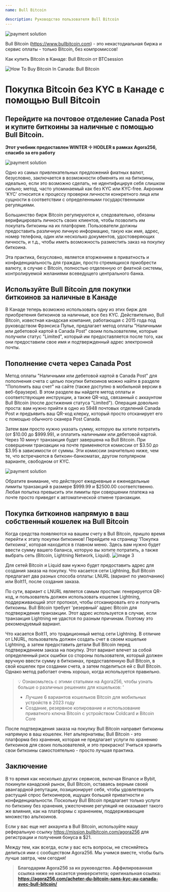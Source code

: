 ```yaml
---
name: Bull Bitcoin

description: Руководство пользователя Bull Bitcoin
---
```


![payment solution](assets/cover.webp)

Bull Bitcoin (https://www.bullbitcoin.com) - это некастодиальная биржа и сервис оплаты - только Bitcoin, без компромиссов!

Как купить Bitcoin в Канаде: Bull Bitcoin от BTCsession

![How To Buy Bitcoin In Canada: Bull Bitcoin](https://youtu.be/aKs8bKwLjJQ)

# Покупка Bitcoin без KYC в Канаде с помощью Bull Bitcoin

## Перейдите на почтовое отделение Canada Post и купите биткоины за наличные с помощью Bull Bitcoin.

**Этот учебник предоставлен WINTER ☩ HODLER в рамках Agora256, спасибо за его работу**

![payment solution](assets/1.webp)

Одно из самых привлекательных предложений фиатных валют, безусловно, заключается в возможности обменять их на биткоины, идеально, если это возможно сделать, не идентифицируя себя слишком сильно; метод, часто упоминаемый как без KYC или KYC-free. Акроним 'KYC' относится к процессу проверки личности конкретного лица или сущности в соответствии с определенными государственными регуляциями.

Большинство бирж Bitcoin регулируются и, следовательно, обязаны верифицировать личность своих клиентов, чтобы позволить им покупать биткоины на их платформе. Пользователи должны предоставить различную личную информацию, такую как имя, адрес, номер телефона, один или несколько документов, удостоверяющих личность, и т.д., чтобы иметь возможность разместить заказ на покупку биткоина.

Эта практика, безусловно, является вторжением в приватность и конфиденциальность для граждан, просто стремящихся приобрести валюту, в случае с Bitcoin, полностью отделенную от фиатной системы, контролируемой желаниями всеведущего центрального банка.

## Используйте Bull Bitcoin для покупки биткоинов за наличные в Канаде

В Канаде теперь возможно использовать одну из этих бирж для приобретения биткоинов за наличные, все без KYC. Действительно, Bull Bitcoin, известная канадская компания, работающая с 2015 года под руководством Фрэнсиса Пулье, предлагает метод оплаты "Наличными или дебетовой картой в Canada Post" своим пользователям, которые получили статус "Limited", который им предоставляется после того, как они предоставили свое имя и подтвержденный адрес электронной почты.

## Пополнение счета через Canada Post

Метод оплаты "Наличными или дебетовой картой в Canada Post" для пополнения счета с целью покупки биткоинов можно найти в разделе "Пополнить ваш счет" на сайте (также доступно в мобильной версии в веб-браузере). В этом разделе вы найдете метод оплаты и соответствующие инструкции, а также QR-код, связанный с аккаунтом Bull Bitcoin (после достижения статуса "Limited").
Операция довольно проста: вам нужно прийти в одно из 5948 почтовых отделений Canada Post и предъявить ваш QR-код клерку, который просто отсканирует его с помощью обычного сканера Post Canada.

Затем вам просто нужно указать сумму, которую вы хотите потратить (от $10.00 до $999.99), и оплатить наличными или дебетовой картой. Через 10 минут транзакция будет завершена на Bull Bitcoin. При совершении транзакции на почте применяются комиссии от $3.50 до $3.95 в зависимости от суммы. Эти комиссии значительно ниже, чем те, что встречаются в биткоин-банкоматах, другом популярном варианте, свободном от KYC.

![payment solution](assets/2.webp)

Обратите внимание, что действуют ежедневные и еженедельные лимиты транзакций в размере $999.99 и $2500.00 соответственно. Любая попытка превысить эти лимиты при совершении платежа на почте просто приведет к автоматической отмене транзакции.

## Покупка биткоинов напрямую в ваш собственный кошелек на Bull Bitcoin
Когда средства появляются на вашем счету в Bull Bitcoin, пришло время перейти к этапу покупки биткоинов! Перейдите на страницу 'Покупка биткоина', которая находится в главном меню. Здесь вам нужно будет ввести сумму вашего баланса, которую вы хотите потратить, а также выбрать сеть (Bitcoin, Lightning Network, Liquid).
![image 3](assets/3.webp)

Для сетей Bitcoin и Liquid вам нужно будет предоставить адрес для создания заказа на покупку. Что касается сети Lightning, Bull Bitcoin предлагает два разных способа оплаты: LNURL (вариант по умолчанию) или Bolt11, после создания заказа.

По сути, вариант с LNURL является самым простым: генерируется QR-код, и пользователь должен использовать кошелек Lightning, поддерживающий этот протокол, чтобы отсканировать его и получить биткоины. Bull Bitcoin требует 'резервный' адрес Bitcoin для подтверждения транзакции. Этот адрес используется в случае, если транзакция Lightning не удастся по разным причинам. Поэтому это рекомендуемый вариант.

Что касается Bolt11, это традиционный метод сети Lightning. В отличие от LNURL, пользователь должен создать счет в своем кошельке Lightning, а затем предоставить детали Bull Bitcoin перед подтверждением заказа на покупку. Этот вариант влечет за собой определенный риск ошибки со стороны пользователя, который должен вручную ввести сумму в биткоинах, предоставленную Bull Bitcoin, в свой кошелек при создании счета, а затем поделиться ей с Bull Bitcoin. Однако метод работает очень хорошо, когда используется правильно.

> 💡 Ознакомьтесь с этими статьями на Agora256, чтобы узнать больше о различных решениях для кошельков:
> '
>
> - Лучшие 6 вариантов кошельков Bitcoin для мобильных устройств в 2023 году
> - Создание, резервное копирование и использование приватного ключа Bitcoin с устройством Coldcard и Bitcoin Core

После подтверждения заказа на покупку Bull Bitcoin направит биткоины напрямую в ваш кошелек. Нет альтернативы; Bull Bitcoin - это платформа без хранения, которая не предлагает услуги по хранению биткоинов для своих пользователей, и это прекрасно! Учиться хранить свои биткоины самостоятельно - просто лучшая практика.

## Заключение

В то время как несколько других сервисов, включая Binance и Bybit, покинули канадский рынок, Bull Bitcoin, оставаясь верным своей авангардной репутации, позиционирует себя, чтобы удовлетворить растущий спрос биткоинеров, ищущих большей приватности и конфиденциальности. Поскольку Bull Bitcoin предлагает только услуги по биткоину без хранения, ужесточение регуляций не оказывает такого же влияния, как на платформы с хранением, поддерживающие множество альткоинов.

Если у вас еще нет аккаунта в Bull Bitcoin, используйте нашу реферальную ссылку https://mission.bullbitcoin.com/agora256 для регистрации и получения бонуса в $21.

Между тем, как всегда, если у вас есть вопросы, не стесняйтесь делиться ими с сообществом Agora256. Мы учимся вместе, чтобы быть лучше завтра, чем сегодня!

> **Благодарим Agora256 за их руководство. Аффилированная ссылка ниже не касается университета; оригинальная ссылка: https://agora256.com/acheter-du-bitcoin-sans-kyc-au-canada-avec-bull-bitcoin/**